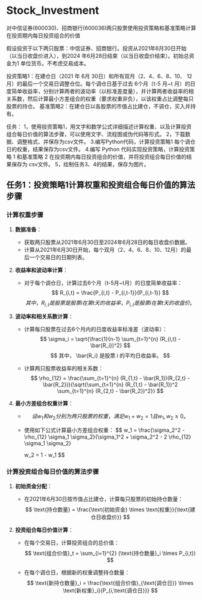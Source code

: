 # Stock_Investment
对中信证券(600030)、招商银行(600036)两只股票使用投资策略和基准策略计算在投资期内每日投资组合的价值


假设投资于以下两只股票：中信证券、招商银行。投资从2021年6月30日开始（以当日收盘价进入），到2024 年6月28日结束（以当日收盘价结束）。初始总资金为1 单位货币。不考虑交易成本。

投资策略1：在建仓日（2021 年 6月 30日）和所有双月（2、4、6、8、10、 12月）的最后一个交易日调整仓位。每个调仓日基于过去 6个月（t-5 月~t 月）的日度简单收益率，分别计算两者的波动率（以标准差度量），并计算两者收益率的相关系数，然后计算最小方差组合的权重（要求权重非负），以该权重占比调整每只股票的持仓。
基准策略2：在建仓日以各股票的市值占比建仓，不调仓，买入并持有。

任务：
1，使用投资策略1，用文字和数学公式详细描述计算权重、以及计算投资组合每日价值的算法步骤，可以使用文字、流程图或伪代码等形式。
2，下载数据、调整格式、并保存为csv文件。
3.编写Python代码，计算投资策略1 每个调仓日的权重，结果保存为csv文件。
4.编写 Python 代码实现投资策略，计算投资策略 1 和基准策略 2 在投资期内每日投资组合的价值，并将投资组合每日价值的结果保存为 csv文件。
5，绘制任务3、4的结果，保存为图片。

## 任务1：投资策略1计算权重和投资组合每日价值的算法步骤

### 计算权重步骤

1. **数据准备**：
   - 获取两只股票从2021年6月30日至2024年6月28日的每日收盘价数据。
   - 计算从2021年6月30日开始，每个双月（2、4、6、8、10、12月）的最后一个交易日的日期列表。

2. **收益率和波动率计算**：
   - 对于每个调仓日，计算过去6个月（t-5月~t月）的日度简单收益率：
     $$
     R_{i,t} = \frac{P_{i,t} - P_{i,t-1}}{P_{i,t-1}}
     $$
     $$
     其中，R_{i,t}是股票是股票 i 在第 t 天的收益率，  P_{i,t}  是股票  i  在第  t  天的收盘价。
     $$
   
3. **波动率和相关系数计算**：
   
   - 计算每只股票在过去6个月内的日度收益率标准差（波动率）：
     $$
     \sigma_i = \sqrt{\frac{1}{n-1} \sum_{t=1}^{n} (R_{i,t} - \bar{R_i})^2}
     $$
     $$
     其中，  \bar{R_i}  是股票  i  的平均日收益率。
     $$
     
     
     
   - 计算两只股票收益率的相关系数：
     $$
     \rho_{12} = \frac{\sum_{t=1}^{n} (R_{1,t} - \bar{R_1})(R_{2,t} - \bar{R_2})}{\sqrt{\sum_{t=1}^{n} (R_{1,t} - \bar{R_1})^2 \sum_{t=1}^{n} (R_{2,t} - \bar{R_2})^2}}
     $$
   
4. **最小方差组合权重计算**：
   - $$
     设  w_1  和  w_2  分别为两只股票的权重，满足  w_1 + w_2 = 1  且  w_1, w_2 \geq 0 。
     $$
   
   - 使用如下公式计算最小方差组合权重：
     $$
     w_1 = \frac{\sigma_2^2 - \rho_{12} \sigma_1 \sigma_2}{\sigma_1^2 + \sigma_2^2 - 2 \rho_{12} \sigma_1 \sigma_2}
     
     w_2 = 1 - w_1
     $$

### 计算投资组合每日价值的算法步骤

1. **初始资金分配**：
   - 在2021年6月30日按市值占比建仓，计算每只股票的初始持仓数量：
     $$
     \text{持仓数量} = \frac{\text{初始资金} \times \text{权重}}{\text{建仓日收盘价}}
     $$

2. **投资组合每日价值计算**：
   - 在每个交易日，计算投资组合的总价值：
     $$
     \text{组合价值}_t = \sum_{i=1}^{2} (\text{持仓数量}_i \times P_{i,t})
     $$
   
   - 在每个调仓日，根据新的权重调整持仓数量：
     $$
     \text{新持仓数量}_i = \frac{\text{组合价值}_{\text{调仓日}} \times \text{新权重}_i}{P_{i,\text{调仓日}}}
     $$
